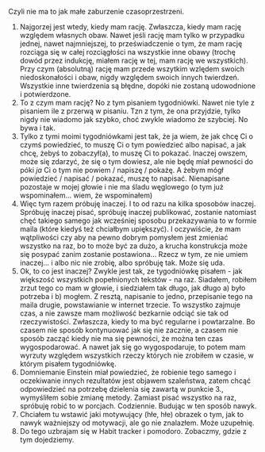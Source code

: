 Czyli nie ma to jak małe zaburzenie czasoprzestrzeni.

1. Najgorzej jest wtedy, kiedy mam rację. Zwłaszcza, kiedy mam rację względem własnych obaw. Nawet jeśli rację mam tylko w przypadku jednej, nawet najmniejszej, to przeświadczenie o tym, że mam rację rozciąga się w całej rozciągłości na wszystkie inne obawy (trochę dowód przez indukcję, miałem rację w tej, mam rację we wszystkich). Przy czym (absolutną) rację mam przede wszytkim wzlędem swoich niedoskonałości i obaw, nigdy względem swoich innych twierdzeń. Wszystkie inne twierdzenia są błędne, dopóki nie zostaną udowodnione i potwierdzone. 
2. To z czym mam rację? No z tym pisaniem tygodniówki. Nawet nie tyle z pisaniem ile z przerwą w pisaniu. Tzn z tym, że ona przyjdzie, tylko nigdy nie wiadomo jak szybko, choć zwykle wiadomo że szybciej. No bywa i tak. 
3. Tylko z tymi moimi tygodniówkami jest tak, że ja wiem, że jak chcę Ci o czymś powiedzieć, to muszę Ci o tym powiedzieć albo napisać, a jak chcę, żebyś to zobaczył(a), to muszę Ci to pokazać. Inaczej owszem, może się zdarzyć, że się o tym dowiesz, ale nie będę miał pewności do póki _ja_ Ci o tym nie powiem / napiszę / pokażę. A żebym mógł powiedzieć / napisać / pokazać, muszę to napisać. Nienapisane pozostaje w mojej głowie i nie ma śladu węglowego (o tym już wspominałem... wiem, że wspominałem)
4. Więc tym razem próbuję inaczej. I to od razu na kilka sposobów inaczej. Spróbuję inaczej pisać, spróbuję inaczej publikować, zostanie natomiast chęć takiego samego jak wcześniej sposobu przekazywania to w formie maila (które kiedyś też chciałbym upiększyć). I oczywiście, że mam wątpliwości czy aby na pewno dobrym pomysłem jest zmieniać wszystko na raz, bo to może być za dużo, a krucha konstrukcja może się posypać zanim zostanie postawiona... Rzecz w tym, ze nie umiem inaczej... i albo nic nie zrobię, albo spróbuję tak. Może się uda. 
5. Ok, to co jest inaczej? Zwykle jest tak, ze tygodniówkę pisałem - jak większość wszystkich popełnionych tekstów - na raz. Siadałem, robiłem zrzut tego co mam w głowie, i siedziałem tak długo, jak długo a) było potrzeba i b) mogłem. Z resztą, napisanie to jedno, przepisanie tego na maila drugie, powstawianie w internet trzecie.  To wszystko zajmuje czas, a nie zawsze mam możliwość bezkarnie odciąć sie tak od rzeczywistości. Zwłaszcza, kiedy to ma być regularne i powtarzalne. Bo czasem nie sposób kontynuować jak się nie zacznie, a czasem nie sposób zacząć kiedy nie ma się pewności, że można ten czas wygospodarować. A nawet jak się go wygospodaruje, to potem mam wyrzuty względem wszystkich rzeczy których nie zrobiłem w czasie, w którym pisałem tygodniówkę. 
6. Domniemanie Einstein miał powiedzieć, że robienie tego samego i oczekiwanie innych rezultatów jest objawem szaleństwa, zatem chcąć odpowiedzieć na potrzebę dzielenia się zawartą w punkcie 3., wymyśliłem sobie zmianę metody. Zamiast pisać wszystko na raz, spróbuję robić to w porcjach. Codziennie. Budując w ten sposób nawyk. 
7. Chciałem tu wstawić jaki motywujący (hłe, hłe) obrazek o tym, jak to nawyk ważniejszy od motywacji, ale go nie znalazłem. Może uzupełnię. 
8. Do tego uzbrajam się w Habit tracker i pomodoro. Zobaczmy, gdzie z tym dojedziemy.   